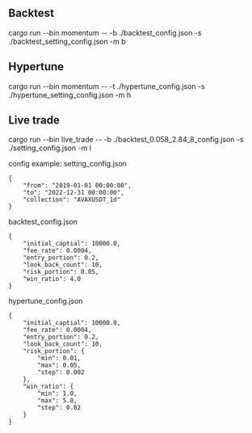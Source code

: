 ## Backtest
cargo run --bin momentum -- -b ./backtest_config.json -s ./backtest_setting_config.json -m b

## Hypertune
cargo run --bin momentum -- -t ./hypertune_config.json -s ./hypertune_setting_config.json -m h

## Live trade
cargo run --bin live_trade -- -b ./backtest_0.058_2.84_8_config.json -s ./setting_config.json -m l

config example:
setting_config.json
```
{
    "from": "2019-01-01 00:00:00",
    "to": "2022-12-31 00:00:00",
    "collection": "AVAXUSDT_1d"
}
```

backtest_config.json
```
{
    "initial_captial": 10000.0,
    "fee_rate": 0.0004,
    "entry_portion": 0.2,
    "look_back_count": 10,
    "risk_portion": 0.05,
    "win_ratio": 4.0
}
```

hypertune_config.json
```
{
    "initial_captial": 10000.0,
    "fee_rate": 0.0004,
    "entry_portion": 0.2,
    "look_back_count": 10,
    "risk_portion": {
        "min": 0.01,
        "max": 0.05,
        "step": 0.002
    },
    "win_ratio": {
        "min": 1.0,
        "max": 5.0,
        "step": 0.02
    }
}
```